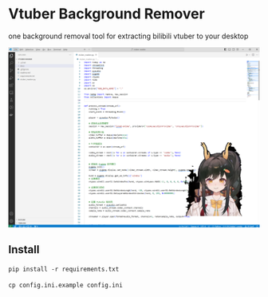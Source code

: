 # Vtuber Background Remover
one background removal tool for extracting bilibili vtuber to your desktop

![Example](./docs/example.png)

## Install
```
pip install -r requirements.txt

cp config.ini.example config.ini
```
